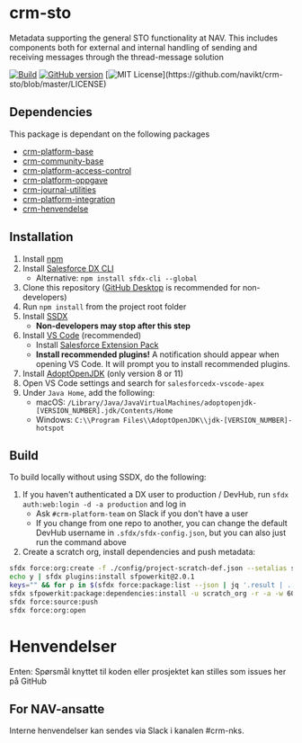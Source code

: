 # crm-sto

Metadata supporting the general STO functionality at NAV. This includes components both for external and internal handling of sending and receiving messages through the thread-message solution

[![Build](https://github.com/navikt/crm-sto/workflows/%5BPUSH%5D%20Create%20Package/badge.svg)](https://github.com/navikt/crm-sto/actions?query=workflow%3Acreate)
[![GitHub version](https://badgen.net/github/release/navikt/crm-sto/stable)](https://github.com/navikt/crm-sto)
[![MIT License](https://img.shields.io/apm/l/atomic-design-ui.svg?)](https://github.com/navikt/crm-sto/blob/master/LICENSE)

## Dependencies

This package is dependant on the following packages

-   [crm-platform-base](https://github.com/navikt/crm-platform-base)
-   [crm-community-base](https://github.com/navikt/crm-community-base)
-   [crm-platform-access-control](https://github.com/navikt/crm-platform-access-control)
-   [crm-platform-oppgave](https://github.com/navikt/crm-platform-oppgave)
-   [crm-journal-utilities](https://github.com/navikt/crm-journal-utilities)
-   [crm-platform-integration](https://github.com/navikt/crm-platform-integration)
-   [crm-henvendelse](https://github.com/navikt/crm-henvendelse)

## Installation

1. Install [npm](https://nodejs.org/en/download/)
1. Install [Salesforce DX CLI](https://developer.salesforce.com/tools/sfdxcli)
    - Alternative: `npm install sfdx-cli --global`
1. Clone this repository ([GitHub Desktop](https://desktop.github.com) is recommended for non-developers)
1. Run `npm install` from the project root folder
1. Install [SSDX](https://github.com/navikt/ssdx)
    - **Non-developers may stop after this step**
1. Install [VS Code](https://code.visualstudio.com) (recommended)
    - Install [Salesforce Extension Pack](https://marketplace.visualstudio.com/items?itemName=salesforce.salesforcedx-vscode)
    - **Install recommended plugins!** A notification should appear when opening VS Code. It will prompt you to install recommended plugins.
1. Install [AdoptOpenJDK](https://adoptopenjdk.net) (only version 8 or 11)
1. Open VS Code settings and search for `salesforcedx-vscode-apex`
1. Under `Java Home`, add the following:
    - macOS: `/Library/Java/JavaVirtualMachines/adoptopenjdk-[VERSION_NUMBER].jdk/Contents/Home`
    - Windows: `C:\\Program Files\\AdoptOpenJDK\\jdk-[VERSION_NUMBER]-hotspot`

## Build

To build locally without using SSDX, do the following:

1. If you haven't authenticated a DX user to production / DevHub, run `sfdx auth:web:login -d -a production` and log in
    - Ask `#crm-platform-team` on Slack if you don't have a user
    - If you change from one repo to another, you can change the default DevHub username in `.sfdx/sfdx-config.json`, but you can also just run the command above
1. Create a scratch org, install dependencies and push metadata:

```bash
sfdx force:org:create -f ./config/project-scratch-def.json --setalias scratch_org --durationdays 1 --setdefaultusername
echo y | sfdx plugins:install sfpowerkit@2.0.1
keys="" && for p in $(sfdx force:package:list --json | jq '.result | .[].Name' -r); do keys+=$p":{key} "; done
sfdx sfpowerkit:package:dependencies:install -u scratch_org -r -a -w 60 -k ${keys}
sfdx force:source:push
sfdx force:org:open
```
# Henvendelser

Enten:
Spørsmål knyttet til koden eller prosjektet kan stilles som issues her på GitHub

## For NAV-ansatte

Interne henvendelser kan sendes via Slack i kanalen #crm-nks.

